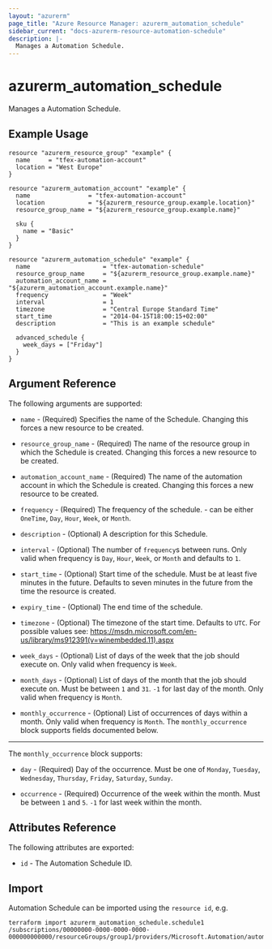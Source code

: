 ```yaml
---
layout: "azurerm"
page_title: "Azure Resource Manager: azurerm_automation_schedule"
sidebar_current: "docs-azurerm-resource-automation-schedule"
description: |-
  Manages a Automation Schedule.
---
```


# azurerm_automation_schedule

Manages a Automation Schedule.

## Example Usage

```hcl
resource "azurerm_resource_group" "example" {
  name     = "tfex-automation-account"
  location = "West Europe"
}

resource "azurerm_automation_account" "example" {
  name                = "tfex-automation-account"
  location            = "${azurerm_resource_group.example.location}"
  resource_group_name = "${azurerm_resource_group.example.name}"

  sku {
    name = "Basic"
  }
}

resource "azurerm_automation_schedule" "example" {
  name                    = "tfex-automation-schedule"
  resource_group_name     = "${azurerm_resource_group.example.name}"
  automation_account_name = "${azurerm_automation_account.example.name}"
  frequency               = "Week"
  interval                = 1
  timezone                = "Central Europe Standard Time"
  start_time              = "2014-04-15T18:00:15+02:00"
  description             = "This is an example schedule"

  advanced_schedule {
    week_days = ["Friday"]
  }
}
```

## Argument Reference

The following arguments are supported:

* `name` - (Required) Specifies the name of the Schedule. Changing this forces a new resource to be created.

* `resource_group_name` - (Required) The name of the resource group in which the Schedule is created. Changing this forces a new resource to be created.

* `automation_account_name` - (Required) The name of the automation account in which the Schedule is created. Changing this forces a new resource to be created.

* `frequency` - (Required) The frequency of the schedule. - can be either `OneTime`, `Day`, `Hour`, `Week`, or `Month`.

* `description` -  (Optional) A description for this Schedule.

* `interval` -  (Optional) The number of `frequency`s between runs. Only valid when frequency is `Day`, `Hour`, `Week`, or `Month` and defaults to `1`.

* `start_time` -  (Optional) Start time of the schedule. Must be at least five minutes in the future. Defaults to seven minutes in the future from the time the resource is created.

* `expiry_time` -  (Optional) The end time of the schedule.

* `timezone` - (Optional) The timezone of the start time. Defaults to `UTC`. For possible values see: https://msdn.microsoft.com/en-us/library/ms912391(v=winembedded.11).aspx

* `week_days` - (Optional) List of days of the week that the job should execute on. Only valid when frequency is `Week`.

* `month_days` - (Optional) List of days of the month that the job should execute on. Must be between `1` and `31`. `-1` for last day of the month. Only valid when frequency is `Month`.

* `monthly_occurrence` - (Optional) List of occurrences of days within a month. Only valid when frequency is `Month`. The `monthly_occurrence` block supports fields documented below.

---

The `monthly_occurrence` block supports:

* `day` - (Required) Day of the occurrence. Must be one of `Monday`, `Tuesday`, `Wednesday`, `Thursday`, `Friday`, `Saturday`, `Sunday`.

* `occurrence` - (Required) Occurrence of the week within the month. Must be between `1` and `5`. `-1` for last week within the month.

## Attributes Reference

The following attributes are exported:

* `id` - The Automation Schedule ID.

## Import

Automation Schedule can be imported using the `resource id`, e.g.

```shell
terraform import azurerm_automation_schedule.schedule1 /subscriptions/00000000-0000-0000-0000-000000000000/resourceGroups/group1/providers/Microsoft.Automation/automationAccounts/account1/schedules/schedule1
```
